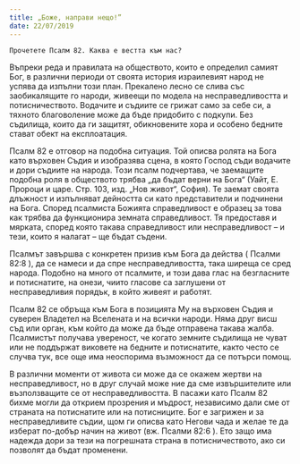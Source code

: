 ```yaml
---
title: „Боже, направи нещо!”
date: 22/07/2019
---
```


`Прочетете Псалм 82. Каква е вестта към нас?`

Въпреки реда и правилата на обществото, които е определил самият Бог, в различни периоди от своята история израилевият народ не успява да изпълни този план. Прекалено лесно се слива със заобикалящите го народи, живеещи по модела на несправедливостта и потисничеството. Водачите и съдиите се грижат само за себе си, а тяхното благоволение може да бъде придобито с подкупи. Без съдилища, които да ги защитят, обикновените хора и особено бедните стават обект на експлоатация.

Псалм 82 е отговор на подобна ситуация. Той описва ролята на Бога като върховен Съдия и изобразява сцена, в която Господ съди водачите и дори съдиите на народа. Този псалм подчертава, че заемащите подобна роля в обществото трябва „да бъдат верни на Бога“ (Уайт, Е. Пророци и царе. Стр. 103, изд. „Нов живот“, София). Те заемат своята длъжност и изпълняват дейността си като представители и подчинени на Бога. Според псалмиста Божията справедливост е образец за това как трябва да функционира земната справедливост. Тя предоставя и мярката, според която такава справедливост или несправедливост – и тези, които я налагат – ще бъдат съдени.

Псалмът завършва с конкретен призив към Бога да действа ( Псалми 82:8 ), да се намеси и да спре несправедливостта, така ширеща се сред народа. Подобно на много от псалмите, и този дава глас на безгласните и потиснатите, на онези, чиито гласове са заглушени от несправедливия порядък, в който живеят и работят.

Псалм 82 се обръща към Бога в позицията Му на върховен Съдия и суверен Владетел на Вселената и на всички народи. Няма друг висш съд или орган, към който да може да бъде отправена такава жалба. Псалмистът получава увереност, че когато земните съдилища не чуват или не поддържат виковете на бедните и потиснатите, както често се случва тук, все още има неоспорима възможност да се потърси помощ.

В различни моменти от живота си може да се окажем жертви на несправедливост, но в друг случай може ние да сме извършителите или възползващите се от несправедливостта. В пасажи като Псалм 82 бихме могли да открием прозрения и мъдрост, независимо дали сме от страната на потиснатите или на потисниците. Бог е загрижен и за несправедливите съдии, щом ги описва като Негови чада и желае те да изберат по-добър начин на живот (вж. Псалми 82:6 ). Ето защо има надежда дори за тези на погрешната страна в потисничеството, ако си позволят да бъдат променени.